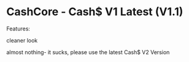 # CashCore - Cash$ V1 Latest (V1.1)

Features:

cleaner look

almost nothing- it sucks, please use the latest Cash$ V2 Version